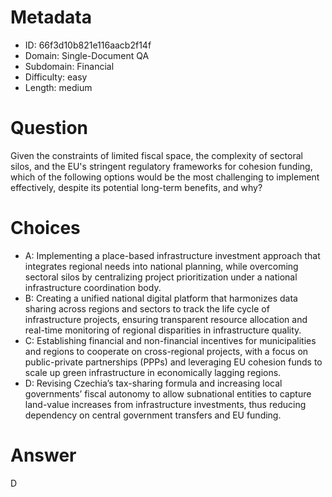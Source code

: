 # Metadata

- ID: 66f3d10b821e116aacb2f14f
- Domain: Single-Document QA
- Subdomain: Financial
- Difficulty: easy
- Length: medium

# Question

Given the constraints of limited fiscal space, the complexity of sectoral silos, and the EU's stringent regulatory frameworks for cohesion funding, which of the following options would be the most challenging to implement effectively, despite its potential long-term benefits, and why?

# Choices

- A: Implementing a place-based infrastructure investment approach that integrates regional needs into national planning, while overcoming sectoral silos by centralizing project prioritization under a national infrastructure coordination body.
- B: Creating a unified national digital platform that harmonizes data sharing across regions and sectors to track the life cycle of infrastructure projects, ensuring transparent resource allocation and real-time monitoring of regional disparities in infrastructure quality.
- C: Establishing financial and non-financial incentives for municipalities and regions to cooperate on cross-regional projects, with a focus on public-private partnerships (PPPs) and leveraging EU cohesion funds to scale up green infrastructure in economically lagging regions.
- D: Revising Czechia’s tax-sharing formula and increasing local governments’ fiscal autonomy to allow subnational entities to capture land-value increases from infrastructure investments, thus reducing dependency on central government transfers and EU funding.

# Answer

D
